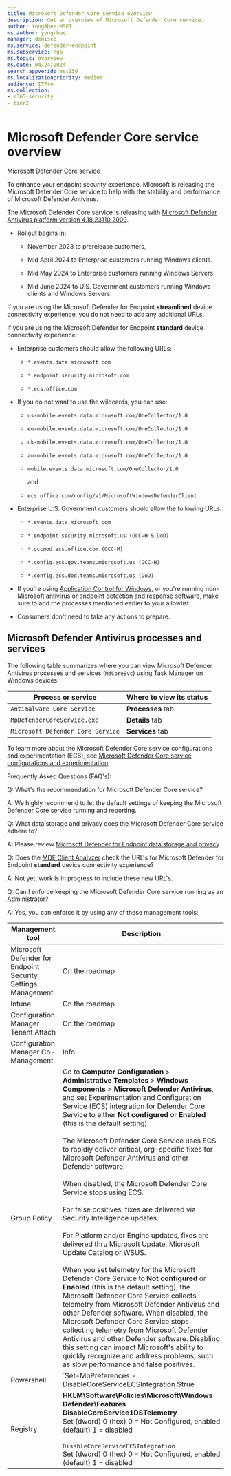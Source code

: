 ```yaml
---
title: Microsoft Defender Core service overview
description: Get an overview of Microsoft Defender Core service.
author: YongRhee-MSFT
ms.author: yongrhee
manager: deniseb
ms.service: defender-endpoint
ms.subservice: ngp
ms.topic: overview
ms.date: 04/24/2024
search.appverid: met150
ms.localizationpriority: medium
audience: ITPro
ms.collection: 
- m365-security
- tier2
---
```


# Microsoft Defender Core service overview

Microsoft Defender Core service

To enhance your endpoint security experience, Microsoft is releasing the Microsoft Defender Core service to help with the stability and performance of Microsoft Defender Antivirus. 

The Microsoft Defender Core service is releasing with [Microsoft Defender Antivirus platform version 4.18.23110.2009](./msda-updates-previous-versions-technical-upgrade-support.md#october-2023-platform-418231002009--engine-11231002009).

- Rollout begins in:

  - November 2023 to prerelease customers,
    
  - Mid April 2024 to Enterprise customers running Windows clients.
    
  - Mid May 2024 to Enterprise customers running Windows Servers.
    
  - Mid June 2024 to U.S. Government customers running Windows clients and Windows Servers.
    
If you are using the Microsoft Defender for Endpoint **streamlined** device connectivity experience, you do not need to add any additional URLs.

If you are using the Microsoft Defender for Endpoint **standard** device connectivity experience:

- Enterprise customers should allow the following URLs:

  - `*.events.data.microsoft.com`
    
  - `*.endpoint.security.microsoft.com`
    
  - `*.ecs.office.com` 
    
- If you do not want to use the wildcards, you can use:

  - `us-mobile.events.data.microsoft.com/OneCollector/1.0`
  
  - `eu-mobile.events.data.microsoft.com/OneCollector/1.0`
  
  - `uk-mobile.events.data.microsoft.com/OneCollector/1.0`
  
  - `au-mobile.events.data.microsoft.com/OneCollector/1.0`
  
  - `mobile.events.data.microsoft.com/OneCollector/1.0`
  
    and
    
  - `ecs.office.com/config/v1/MicrosoftWindowsDefenderClient`
  
- Enterprise U.S. Government customers should allow the following URLs:

  - `*.events.data.microsoft.com`
    
  - `*.endpoint.security.microsoft.us (GCC-H & DoD)`
    
  - `*.gccmod.ecs.office.com (GCC-M)`
    
  - `*.config.ecs.gov.teams.microsoft.us (GCC-H)`
    
  - `*.config.ecs.dod.teams.microsoft.us (DoD)`
    
- If you're using [Application Control for Windows](/windows/security/application-security/application-control/windows-defender-application-control/wdac), or you're running non-Microsoft antivirus or endpoint detection and response software, make sure to add the processes mentioned earlier to your allowlist. 

- Consumers don't need to take any actions to prepare. 

## Microsoft Defender Antivirus processes and services

The following table summarizes where you can view Microsoft Defender Antivirus processes and services (`MdCoreSvc`) using Task Manager on Windows devices.

| Process or service | Where to view its status |
|--|--|
| `Antimalware Core Service` | **Processes** tab |
| `MpDefenderCoreService.exe` | **Details** tab | 
| `Microsoft Defender Core Service` | **Services** tab |

To learn more about the Microsoft Defender Core service configurations and experimentation (ECS), see [Microsoft Defender Core service configurations and experimentation](microsoft-defender-core-service-configurations-and-experimentation.md).

Frequently Asked Questions (FAQ's):

Q: What's the recommendation for Microsoft Defender Core service?

A: We highly recommend to let the default settings of keeping the Microsoft Defender Core service running and reporting.

Q: What data storage and privacy does the Microsoft Defender Core service adhere to?

A: Please review [Microsoft Defender for Endpoint data storage and privacy](/microsoft-365/security/defender-endpoint/data-storage-privacy) 

Q: Does the [MDE Client Analyzer](/microsoft-365/security/defender-endpoint/run-analyzer-windows) check the URL's for Microsoft Defender for Endpoint **standard** device connectivity experience?

A: Not yet, work is in progress to include these new URL's.

Q: Can I enforce keeping the Microsoft Defender Core service running as an Administrator?

A: Yes, you can enforce it by using any of these management tools:


|Management tool| Description|
| -------- | -------- |
| Microsoft Defender for Endpoint Security Settings Management| On the roadmap|
| Intune   | On the roadmap |
| Configuration Manager Tenant Attach | On the roadmap |
| Configuration Manager Co-Management | Info |
| Group Policy   | Go to **Computer Configuration** > **Administrative Templates** > **Windows Components**  > **Microsoft Defender Antivirus**, and set Experimentation and Configuration Service (ECS) integration for Defender Core Service to either **Not configured** or **Enabled** (this is the default setting). <br/><br/>The Microsoft Defender Core Service uses ECS to rapidly deliver critical, org-specific fixes for Microsoft Defender Antivirus and other Defender software. <br/><br/>When disabled, the Microsoft Defender Core Service stops using ECS. <br/><br/>For false positives, fixes are delivered via Security Intelligence updates. <br/><br/>For Platform and/or Engine updates, fixes are delivered thru Microsoft Update, Microsoft Update Catalog or WSUS. <br/><br/>When you set telemetry for the Microsoft Defender Core Service to **Not configured** or **Enabled** (this is the default setting), the Microsoft Defender Core Service collects telemetry from Microsoft Defender Antivirus and other Defender software. When disabled, the Microsoft Defender Core Service stops collecting telemetry from Microsoft Defender Antivirus and other Defender software. Disabling this setting can impact Microsoft's ability to quickly recognize and address problems, such as slow performance and false positives.|
| Powershell | `Set-MpPreferences -DisableCoreServiceECSIntegration $true | $false`<br/><br/> `Set-MpPreferences -DisableCoreServiceTelemetry $true | $false` |
| Registry | **HKLM\Software\Policies\Microsoft\Windows Defender\Features DisableCoreService1DSTelemetry** <br/>Set (dword) 0 (hex) 0 = Not Configured, enabled (default) 1 = disabled<br/><br/> `DisableCoreServiceECSIntegration`<br/>Set (dword) 0 (hex) 0 = Not Configured, enabled (default) 1 = disabled|
